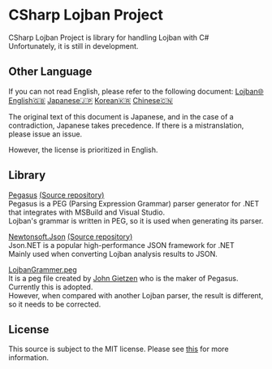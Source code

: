 # CSharp Lojban Project

CSharp Lojban Project is library for handling Lojban with C#  
Unfortunately, it is still in development.

## Other Language

If you can not read English, please refer to the following document:
[Lojban🌐](https://github.com/skytomo221/CSharp-Lojban-Project/blob/master/README.md)
[English🇬🇧](https://github.com/skytomo221/CSharp-Lojban-Project/blob/master/doc/README.en.md)
[Japanese🇯🇵](https://github.com/skytomo221/CSharp-Lojban-Project/blob/master/doc/README.ja.md)
[Korean🇰🇷](https://github.com/skytomo221/CSharp-Lojban-Project/blob/master/doc/README.ko.md)
[Chinese🇨🇳](https://github.com/skytomo221/CSharp-Lojban-Project/blob/master/doc/README.zh.md)

The original text of this document is Japanese, and in the case of a contradiction, Japanese takes precedence.
If there is a mistranslation, please issue an issue.

However, the license is prioritized in English.

## Library

[Pegasus](http://otac0n.com/Pegasus/)
[(Source repository)](https://github.com/otac0n/Pegasus)  
Pegasus is a PEG (Parsing Expression Grammar) parser generator for .NET that integrates with MSBuild and Visual Studio.  
Lojban's grammar is written in PEG, so it is used when generating its parser.

[Newtonsoft.Json](https://www.newtonsoft.com/json)
[(Source repository)](https://github.com/JamesNK/Newtonsoft.Json)  
Json.NET is a popular high-performance JSON framework for .NET  
Mainly used when converting Lojban analysis results to JSON.

[LojbanGrammer.peg](https://gist.github.com/otac0n/63d8fae45c551c4e8d41c83c53afc17e#file-lojbangrammar-peg)  
It is a peg file created by [John Gietzen](https://gist.github.com/otac0) who is the maker of Pegasus.  
Currently this is adopted.  
However, when compared with another Lojban parser, the result is different, so it needs to be corrected.

## License

This source is subject to the MIT license.
Please see [this](https://github.com/skytomo221/CSharp-Lojban-Project/blob/master/LICENSE) for more information.

